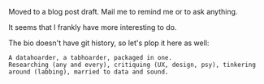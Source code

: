 Moved to a blog post draft. Mail me to remind me or to ask anything.

It seems that I frankly have more interesting to do.

The bio doesn't have git history, so let's plop it here as well:
```
A datahoarder, a tabhoarder, packaged in one.
Researching (any and every), critiquing (UX, design, psy), tinkering around (labbing), married to data and sound.
```
